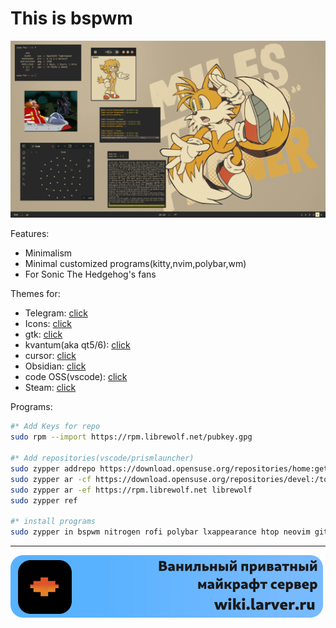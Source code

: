 # This is bspwm 

![screen](screenshot.png)

Features:
 - Minimalism
 - Minimal customized programs(kitty,nvim,polybar,wm)
 - For Sonic The Hedgehog's fans

Themes for:
 - Telegram: [click](https://github.com/indev29/telegram-gruvbox)
 - Icons: [click](https://github.com/SylEleuth/gruvbox-plus-icon-pack)
 - gtk: [click](https://github.com/Fausto-Korpsvart/Gruvbox-GTK-Theme)
 - kvantum(aka qt5/6): [click](https://github.com/sachnr/gruvbox-kvantum-themes)
 - cursor: [click](https://store.kde.org/p/1818760)
 - Obsidian: [click](https://github.com/insanum/obsidian_gruvbox)
 - code OSS(vscode): [click](https://github.com/jdinhify/vscode-theme-gruvbox)
 - Steam: [click](https://flathub.org/apps/io.github.Foldex.AdwSteamGtk)

Programs:
 ```bash
 #* Add Keys for repo
 sudo rpm --import https://rpm.librewolf.net/pubkey.gpg
 
 #* Add repositories(vscode/prismlauncher)
 sudo zypper addrepo https://download.opensuse.org/repositories/home:getchoo/openSUSE_Tumbleweed/home:getchoo.repo
 sudo zypper ar -cf https://download.opensuse.org/repositories/devel:/tools:/ide:/vscode/openSUSE_Tumbleweed devel_tools_ide_vscode
 sudo zypper ar -ef https://rpm.librewolf.net librewolf
 sudo zypper ref

 #* install programs
 sudo zypper in bspwm nitrogen rofi polybar lxappearance htop neovim git prismlauncher steam telegram-desktop transmission-gtk java-21-openjdk krita vlc code nvidia-drivers-G06 docker librewolf eog nemo xournalpp intel-gpu-tools zsh pulseaudio pavucontrol libwebkit2gtk-4_1-0
 ```

---
![ad](ad.png)
